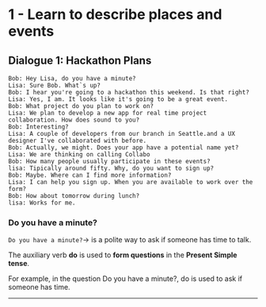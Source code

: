 # 1 - Learn to describe places and events

## Dialogue 1: Hackathon Plans

```
Bob: Hey Lisa, do you have a minute?
Lisa: Sure Bob. What`s up?
Bob: I hear you're going to a hackathon this weekend. Is that right?
Lisa: Yes, I am. It looks like it's going to be a great event.
Bob: What project do you plan to work on?
Lisa: We plan to develop a new app for real time project collaboration. How does sound to you?
Bob: Interesting?
Lisa: A couple of developers from our branch in Seattle.and a UX designer I've collaborated with before.
Bob: Actually, we might. Does your app have a potential name yet?
Lisa: We are thinking on calling Collabo
Bob: How many people usually participate in these events?
lisa: Tipically around fifty. Why, do you want to sign up?
Bob: Maybe. Where can I find more information?
Lisa: I can help you sign up. When you are available to work over the form?
Bob: How about tomorrow during lunch?
lisa: Works for me.
```

### Do you have a minute?

`Do you have a minute?`->  is a polite way to ask if someone has time to talk.

The auxiliary verb **do** is used to **form questions** in the **Present Simple tense**.

For example, in the question Do you have a minute?, do is used to ask if someone has time.

---
